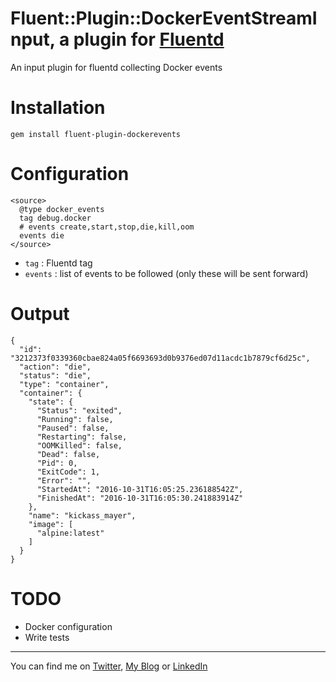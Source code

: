 # Fluent::Plugin::DockerEventStreamInput, a plugin for [Fluentd](http://fluentd.org)

An input plugin for fluentd collecting Docker events

# Installation

    gem install fluent-plugin-dockerevents

# Configuration

    <source>
      @type docker_events
      tag debug.docker
      # events create,start,stop,die,kill,oom
      events die
    </source>

* `tag` : Fluentd tag
* `events` : list of events to be followed (only these will be sent forward)

# Output

    {
      "id": "3212373f0339360cbae824a05f6693693d0b9376ed07d11acdc1b7879cf6d25c",
      "action": "die",
      "status": "die",
      "type": "container",
      "container": {
        "state": {
          "Status": "exited",
          "Running": false,
          "Paused": false,
          "Restarting": false,
          "OOMKilled": false,
          "Dead": false,
          "Pid": 0,
          "ExitCode": 1,
          "Error": "",
          "StartedAt": "2016-10-31T16:05:25.236188542Z",
          "FinishedAt": "2016-10-31T16:05:30.241883914Z"
        },
        "name": "kickass_mayer",
        "image": [
          "alpine:latest"
        ]
      }
    }

# TODO

* Docker configuration
* Write tests

---

You can find me on [Twitter](https://twitter.com/charlesnagy "Charlesnagy Twitter"), [My Blog](http://charlesnagy.info/ "Charlesnagy.info") or [LinkedIn](http://www.linkedin.com/in/nkaroly "K�roly Nagy - MySQL DBA")